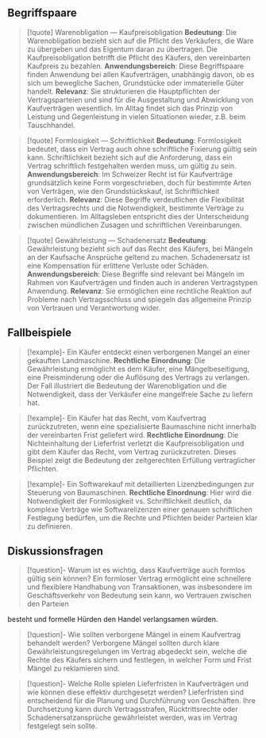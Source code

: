 ## Begriffspaare
>[!quote] Warenobligation — Kaufpreisobligation
>**Bedeutung**: Die Warenobligation bezieht sich auf die Pflicht des Verkäufers, die Ware zu übergeben und das Eigentum daran zu übertragen. Die Kaufpreisobligation betrifft die Pflicht des Käufers, den vereinbarten Kaufpreis zu bezahlen.
>**Anwendungsbereich**: Diese Begriffspaare finden Anwendung bei allen Kaufverträgen, unabhängig davon, ob es sich um bewegliche Sachen, Grundstücke oder immaterielle Güter handelt.
>**Relevanz**: Sie strukturieren die Hauptpflichten der Vertragsparteien und sind für die Ausgestaltung und Abwicklung von Kaufverträgen wesentlich. Im Alltag findet sich das Prinzip von Leistung und Gegenleistung in vielen Situationen wieder, z.B. beim Tauschhandel.

>[!quote] Formlosigkeit — Schriftlichkeit
>**Bedeutung**: Formlosigkeit bedeutet, dass ein Vertrag auch ohne schriftliche Fixierung gültig sein kann. Schriftlichkeit bezieht sich auf die Anforderung, dass ein Vertrag schriftlich festgehalten werden muss, um gültig zu sein.
>**Anwendungsbereich**: Im Schweizer Recht ist für Kaufverträge grundsätzlich keine Form vorgeschrieben, doch für bestimmte Arten von Verträgen, wie den Grundstückskauf, ist Schriftlichkeit erforderlich.
>**Relevanz**: Diese Begriffe verdeutlichen die Flexibilität des Vertragsrechts und die Notwendigkeit, bestimmte Verträge zu dokumentieren. Im Alltagsleben entspricht dies der Unterscheidung zwischen mündlichen Zusagen und schriftlichen Vereinbarungen.

>[!quote] Gewährleistung — Schadenersatz
>**Bedeutung**: Gewährleistung bezieht sich auf das Recht des Käufers, bei Mängeln an der Kaufsache Ansprüche geltend zu machen. Schadenersatz ist eine Kompensation für erlittene Verluste oder Schäden.
>**Anwendungsbereich**: Diese Begriffe sind relevant bei Mängeln im Rahmen von Kaufverträgen und finden auch in anderen Vertragstypen Anwendung.
>**Relevanz**: Sie ermöglichen eine rechtliche Reaktion auf Probleme nach Vertragsschluss und spiegeln das allgemeine Prinzip von Vertrauen und Verantwortung wider.

## Fallbeispiele
>[!example]- Ein Käufer entdeckt einen verborgenen Mangel an einer gekauften Landmaschine.
>**Rechtliche Einordnung**: Die Gewährleistung ermöglicht es dem Käufer, eine Mängelbeseitigung, eine Preisminderung oder die Auflösung des Vertrags zu verlangen. Der Fall illustriert die Bedeutung der Warenobligation und die Notwendigkeit, dass der Verkäufer eine mangelfreie Sache zu liefern hat.

>[!example]- Ein Käufer hat das Recht, vom Kaufvertrag zurückzutreten, wenn eine spezialisierte Baumaschine nicht innerhalb der vereinbarten Frist geliefert wird.
>**Rechtliche Einordnung**: Die Nichteinhaltung der Lieferfrist verletzt die Kaufpreisobligation und gibt dem Käufer das Recht, vom Vertrag zurückzutreten. Dieses Beispiel zeigt die Bedeutung der zeitgerechten Erfüllung vertraglicher Pflichten.

>[!example]- Ein Softwarekauf mit detaillierten Lizenzbedingungen zur Steuerung von Baumaschinen.
>**Rechtliche Einordnung**: Hier wird die Notwendigkeit der Formlosigkeit vs. Schriftlichkeit deutlich, da komplexe Verträge wie Softwarelizenzen einer genauen schriftlichen Festlegung bedürfen, um die Rechte und Pflichten beider Parteien klar zu definieren.

## Diskussionsfragen
>[!question]- Warum ist es wichtig, dass Kaufverträge auch formlos gültig sein können?
>Ein formloser Vertrag ermöglicht eine schnellere und flexiblere Handhabung von Transaktionen, was insbesondere im Geschäftsverkehr von Bedeutung sein kann, wo Vertrauen zwischen den Parteien

 besteht und formelle Hürden den Handel verlangsamen würden.

>[!question]- Wie sollten verborgene Mängel in einem Kaufvertrag behandelt werden?
>Verborgene Mängel sollten durch klare Gewährleistungsregelungen im Vertrag abgedeckt sein, welche die Rechte des Käufers sichern und festlegen, in welcher Form und Frist Mängel zu reklamieren sind.

>[!question]- Welche Rolle spielen Lieferfristen in Kaufverträgen und wie können diese effektiv durchgesetzt werden?
>Lieferfristen sind entscheidend für die Planung und Durchführung von Geschäften. Ihre Durchsetzung kann durch Vertragsstrafen, Rücktrittsrechte oder Schadenersatzansprüche gewährleistet werden, was im Vertrag festgelegt sein sollte.